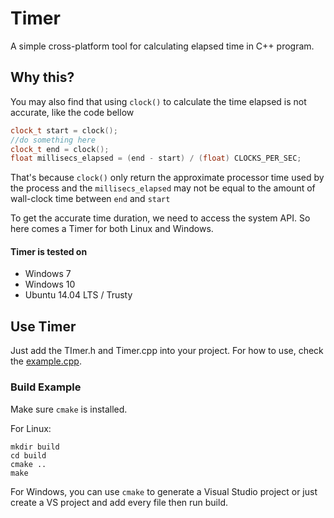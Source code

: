 # Timer
A simple cross-platform tool for calculating elapsed time in C++ program.

## Why this?
You may also find that using `clock()` to calculate the time elapsed is not accurate, like the code bellow

```cpp
clock_t start = clock();
//do something here
clock_t end = clock();
float millisecs_elapsed = (end - start) / (float) CLOCKS_PER_SEC;
```
That's because `clock()` only return the approximate processor time used by the process and the `millisecs_elapsed` may not be equal to the amount of wall-clock time between `end` and `start`

To get the accurate time duration, we need to access the system API. So here comes a Timer for both Linux and Windows.

#### Timer is tested on
* Windows 7
* Windows 10
* Ubuntu 14.04 LTS / Trusty


## Use Timer

Just add the TImer.h and Timer.cpp into your project. For how to use, check the [example.cpp](https://github.com/AndsonYe/Timer/blob/master/src/example.cpp).

### Build Example

Make sure `cmake` is installed.

For Linux:

    mkdir build
    cd build
    cmake ..
    make

For Windows, you can use `cmake` to generate a Visual Studio project or just create a VS project and add every file then run build.
